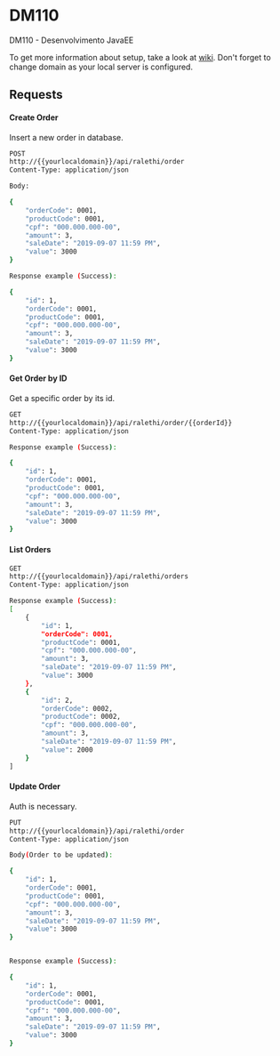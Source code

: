 # DM110
DM110 - Desenvolvimento JavaEE

To get more information about setup, take a look at [wiki](https://github.com/tbsouza/DM110-Projeto/wiki).
Don't forget to change domain as your local server is configured.

## Requests

#### Create Order

Insert a new order in database.

```bash
POST
http://{{yourlocaldomain}}/api/ralethi/order
Content-Type: application/json

Body:

{
    "orderCode": 0001,
    "productCode": 0001,
    "cpf": "000.000.000-00",
    "amount": 3,
    "saleDate": "2019-09-07 11:59 PM",
    "value": 3000
}

Response example (Success):

{
    "id": 1,
    "orderCode": 0001,
    "productCode": 0001,
    "cpf": "000.000.000-00",
    "amount": 3,
    "saleDate": "2019-09-07 11:59 PM",
    "value": 3000
}
```

#### Get Order by ID
Get a specific order by its id.

```bash
GET
http://{{yourlocaldomain}}/api/ralethi/order/{{orderId}}
Content-Type: application/json

Response example (Success):

{
    "id": 1,
    "orderCode": 0001,
    "productCode": 0001,
    "cpf": "000.000.000-00",
    "amount": 3,
    "saleDate": "2019-09-07 11:59 PM",
    "value": 3000
}
```

#### List Orders

```bash
GET
http://{{yourlocaldomain}}/api/ralethi/orders
Content-Type: application/json

Response example (Success):
[
    {
        "id": 1,
        "orderCode": 0001,
        "productCode": 0001,
        "cpf": "000.000.000-00",
        "amount": 3,
        "saleDate": "2019-09-07 11:59 PM",
        "value": 3000
    },
    {
        "id": 2,
        "orderCode": 0002,
        "productCode": 0002,
        "cpf": "000.000.000-00",
        "amount": 3,
        "saleDate": "2019-09-07 11:59 PM",
        "value": 2000
    }
]
```

#### Update Order
Auth is necessary.

```bash
PUT
http://{{yourlocaldomain}}/api/ralethi/order
Content-Type: application/json

Body(Order to be updated):

{
    "id": 1,
    "orderCode": 0001,
    "productCode": 0001,
    "cpf": "000.000.000-00",
    "amount": 3,
    "saleDate": "2019-09-07 11:59 PM",
    "value": 3000
}


Response example (Success):

{
    "id": 1,
    "orderCode": 0001,
    "productCode": 0001,
    "cpf": "000.000.000-00",
    "amount": 3,
    "saleDate": "2019-09-07 11:59 PM",
    "value": 3000
}
```
